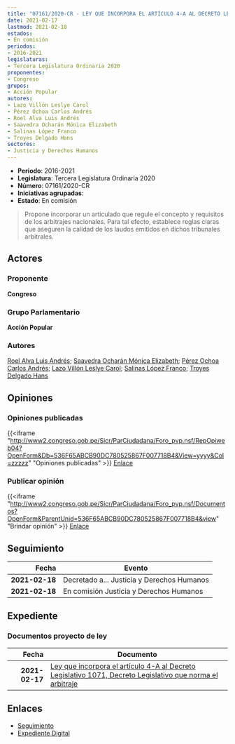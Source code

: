 ```yaml
---
title: "07161/2020-CR - LEY QUE INCORPORA EL ARTÍCULO 4-A AL DECRETO LEGISLATIVO 1071, DECRETO LEGISLATIVO QUE NORMA EL ARBITRAJE"
date: 2021-02-17
lastmod: 2021-02-18
estados:
- En comisión
periodos:
- 2016-2021
legislaturas:
- Tercera Legislatura Ordinaria 2020
proponentes:
- Congreso
grupos:
- Acción Popular
autores:
- Lazo Villón Leslye Carol
- Pérez Ochoa Carlos Andrés
- Roel Alva Luis Andrés
- Saavedra Ocharán Mónica Elizabeth
- Salinas López Franco
- Troyes Delgado Hans
sectores:
- Justicia y Derechos Humanos
---
```

- **Periodo**: 2016-2021
- **Legislatura**: Tercera Legislatura Ordinaria 2020
- **Número**: 07161/2020-CR
- **Iniciativas agrupadas**: 
- **Estado**: En comisión

> Propone incorporar un articulado que regule el concepto y requisitos de los arbitrajes nacionales. Para tal efecto, establece reglas claras que aseguren la calidad de los laudos emitidos en dichos tribunales arbitrales.


## Actores

### Proponente

**Congreso**

### Grupo Parlamentario

**Acción Popular**

### Autores

[Roel Alva Luis Andrés](mailto:mailto:lroel@congreso.gob.pe); [Saavedra Ocharán Mónica Elizabeth](mailto:mailto:msaavedra@congreso.gob.pe); [Pérez Ochoa Carlos Andrés](mailto:mailto:cperezo@congreso.gob.pe); [Lazo Villón Leslye Carol](mailto:mailto:llazo@congreso.gob.pe); [Salinas López Franco](mailto:mailto:fsalinas@congreso.gob.pe); [Troyes Delgado Hans](mailto:mailto:htroyes@congreso.gob.pe)

## Opiniones

### Opiniones publicadas

{{<iframe "http://www2.congreso.gob.pe/Sicr/ParCiudadana/Foro_pvp.nsf/RepOpiweb04?OpenForm&Db=536F65ABCB90DC780525867F007718B4&View=yyyy&Col=zzzzz" "Opiniones publicadas" >}}
[Enlace](http://www2.congreso.gob.pe/Sicr/ParCiudadana/Foro_pvp.nsf/RepOpiweb04?OpenForm&Db=536F65ABCB90DC780525867F007718B4&View=yyyy&Col=zzzzz)

### Publicar opinión

{{<iframe "http://www2.congreso.gob.pe/Sicr/ParCiudadana/Foro_pvp.nsf/Documentos?OpenForm&ParentUnid=536F65ABCB90DC780525867F007718B4&view" "Brindar opinión" >}}
[Enlace](http://www2.congreso.gob.pe/Sicr/ParCiudadana/Foro_pvp.nsf/Documentos?OpenForm&ParentUnid=536F65ABCB90DC780525867F007718B4&view)


## Seguimiento

| Fecha | Evento |
|------:|--------|
| **2021-02-18** | Decretado a... Justicia y Derechos Humanos |
| **2021-02-18** | En comisión Justicia y Derechos Humanos |

## Expediente

### Documentos proyecto de ley

| Fecha | Documento |
|------:|-----------|
| **2021-02-17** | [Ley que incorpora el artículo 4-A al Decreto Legislativo 1071, Decreto Legislativo que norma el arbitraje](http://www.leyes.congreso.gob.pe/Documentos/2016_2021/Proyectos_de_Ley_y_de_Resoluciones_Legislativas/PL07161-20210217.pdf) |

## Enlaces

- [Seguimiento](http://www2.congreso.gob.pe/Sicr/TraDocEstProc/CLProLey2016.nsf/f7fff46988ca05b1052578e100829cc7/3240f422fc924f340525867f007ad38e?OpenDocument)
- [Expediente Digital](http://www2.congreso.gob.pe/Sicr/TraDocEstProc/Expvirt_2011.nsf/visbusqptramdoc1621/07161?opendocument)

